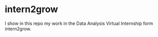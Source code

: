 # intern2grow
I show in this repo my work in the Data Analysis Virtual Internship form intern2grow.
